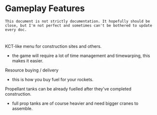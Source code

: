 # Gameplay Features

    This document is not strictly documentation. It hopefully should be close, but I'm not perfect and sometimes can't be bothered to update every doc.
#


KCT-like menu for construction sites and others.
- the game will require a lot of time management and timewarping, this makes it easier.



Resource buying / delivery
- this is how you buy fuel for your rockets.

Propellant tanks can be already fuelled after they've completed construction.
- full prop tanks are of course heavier and need bigger cranes to assemble.



